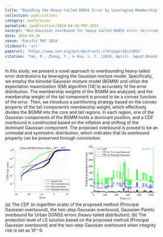 ```yaml
---
title: "Bounding the Heavy-tailed DGNSS Error by Leveraging Membership Weights Analysis of Gaussian Mixture Model"
collection: publications
category: conferences
permalink: /publication/2024-04-26-PNT-2024
excerpt: "Non-Gaussian overbound for heavy-tailed DGNSS error <br/><img src='/assets/images/PNT-2024-cover.jpg' width = '500'>"
date: 2024-04-26
venue: 'Pacific PNT 2024'
slidesurl: 'url'
paperurl: 'https://www.ion.org/pnt/abstracts.cfm?paperID=13061'
citation: 'Yan, P., Zhong, Y., & Hsu, L. T. (2024, April). &quot;Bounding the Heavy-Tailed Pseudorange Error by Leveraging Membership Weights Analysis of Gaussian Mixture Model&quot;. In <i>Proceedings of the ION 2024 Pacific PNT Meeting<i> (pp. 541-555).'
---
```


In this study, we present a novel approach to overbounding heavy-tailed error distributions by leveraging the Gaussian mixture model. Specifically, we employ the bimodal Gaussian mixture model (BGMM) and utilize the expectation maximization (EM) algorithm [14] to accurately fit the error distribution. The membership weights of the BGMM are analyzed, and the membership weight of the tail component is proved to be a convex function of the error. Then, we introduce a partitioning strategy based on the convex property of the tail component’s membership weight, which effectively divides the BGMM into the core and tail regions. In each region, one of the Gaussian components of the BGMM holds a dominant position, and a CDF overbound is constructed based on the inflation and shifting of the dominant Gaussian component. The proposed overbound is proved to be an unimodal and symmetric distribution, which indicates that its overbound property can be preserved through convolution.

<img src='/assets/images/PGO-show.jpg' width = '900'>
(a) The CDF (in logarithm scale) of the proposed method (Principal Gaussian overbound), the two-step Gaussian overbound, Gaussian-Pareto overbound for Urban DGNSS errors (heavy-tailed distribution); (b) The protection level of LS solution based on the proposed method (Principal Gaussian overbound) and the two-step Gaussian overbound when integrity risk is set as 10^-9.

